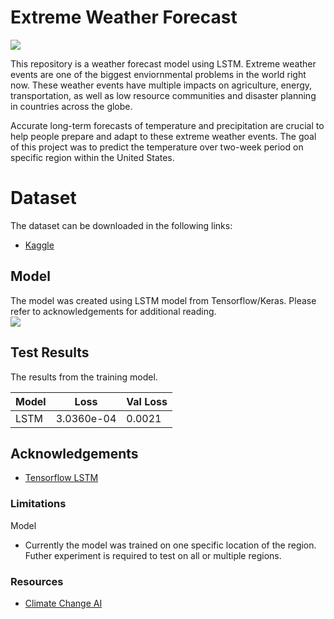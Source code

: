 # Extreme Weather Forecast

![](https://i.imgur.com/78b23qr.jpg)

This repository is a weather forecast model using LSTM. Extreme weather events are one of the biggest enviornmental problems in the world right now. These weather events have multiple impacts on agriculture, energy, transportation, as well as low resource communities and disaster planning in countries across the globe.

Accurate long-term forecasts of temperature and precipitation are crucial to help people prepare and adapt to these extreme weather events. The goal of this project was to predict the temperature over two-week period on specific region within the United States.  

# Dataset

The dataset can be downloaded in the following links:
- [Kaggle](https://www.kaggle.com/competitions/widsdatathon2023/data)

## Model 
The model was created using LSTM model from Tensorflow/Keras. Please refer to acknowledgements for additional reading.  
![](https://i.imgur.com/N3wLjrV.jpg)

## Test Results
The results from the training model. 

| Model       | Loss       | Val Loss   
| --------    | --------   | --------   
| LSTM        | 3.0360e-04 | 0.0021     

## Acknowledgements
- [Tensorflow LSTM](https://www.tensorflow.org/api_docs/python/tf/keras/layers/LSTM)

### Limitations
Model 
- Currently the model was trained on one specific location of the region. Futher experiment is required to test on all or multiple regions.

### Resources
 - [Climate Change AI](https://www.climatechange.ai/)

